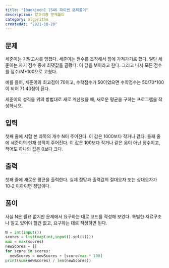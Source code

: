 ```yaml
---
title: "[baekjoon] 1546 파이썬 문제풀이"
description: 알고리즘 문제풀이
category: algorithm
createdAt: "2021-10-20"
---
```


## 문제

세준이는 기말고사를 망쳤다. 세준이는 점수를 조작해서 집에 가져가기로 했다. 일단 세준이는 자기 점수 중에 최댓값을 골랐다. 이 값을 M이라고 한다. 그리고 나서 모든 점수를 점수/M\*100으로 고쳤다.

예를 들어, 세준이의 최고점이 70이고, 수학점수가 50이었으면 수학점수는 50/70\*100이 되어 71.43점이 된다.

세준이의 성적을 위의 방법대로 새로 계산했을 때, 새로운 평균을 구하는 프로그램을 작성하시오.

## 입력

첫째 줄에 시험 본 과목의 개수 N이 주어진다. 이 값은 1000보다 작거나 같다. 둘째 줄에 세준이의 현재 성적이 주어진다. 이 값은 100보다 작거나 같은 음이 아닌 정수이고, 적어도 하나의 값은 0보다 크다.

## 출력

첫째 줄에 새로운 평균을 출력한다. 실제 정답과 출력값의 절대오차 또는 상대오차가 10-2 이하이면 정답이다.

## 풀이

사실 N은 필요 없지만 문제에서 요구하는 대로 코드를 작성해 보았다. 특별한 자료구조나 알고 있어야 할건 없고, 요구하는 대로 작성하면 된다.

```python
N = int(input())
scores = list(map(int,input().split()))
max = max(scores)
newScores = []
for score in scores:
  newScores = newScores + [score/max * 100]
print(sum(newScores) / len(newScores))
```
